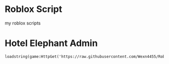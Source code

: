 # Roblox Script
my roblox scripts

# Hotel Elephant Admin

```md
loadstring(game:HttpGet('https://raw.githubusercontent.com/Wexn4455/RobloxScripts/main/hotelelephantadmin'))()
```
